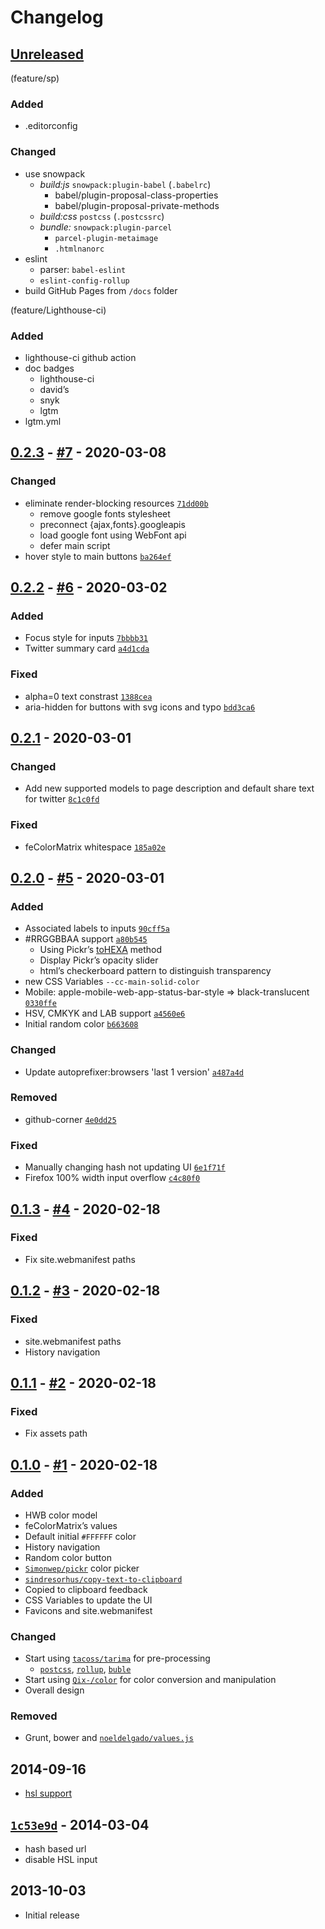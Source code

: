 # Changelog

## [Unreleased]

(feature/sp)
### Added
- .editorconfig

### Changed
- use snowpack
  - *build:js* `snowpack:plugin-babel` (`.babelrc`)
    - babel/plugin-proposal-class-properties
    - babel/plugin-proposal-private-methods
  - *build:css* `postcss` (`.postcssrc`)
  - *bundle:* `snowpack:plugin-parcel`
    - `parcel-plugin-metaimage`
    - `.htmlnanorc`
- eslint
  - parser: `babel-eslint`
  - `eslint-config-rollup`
- build GitHub Pages from `/docs` folder

(feature/Lighthouse-ci)
### Added
- lighthouse-ci github action
- doc badges
  - lighthouse-ci
  - david’s
  - snyk
  - lgtm
- lgtm.yml

## [0.2.3] - [#7](../../pull/7) - 2020-03-08
### Changed
- eliminate render-blocking resources [`71dd00b`](https://github.com/noeldelgado/yacc/commit/71dd00b77809e03a9586d93015fc5f61a61be630)
  - remove google fonts stylesheet
  - preconnect {ajax,fonts}.googleapis
  - load google font using WebFont api
  - defer main script
- hover style to main buttons [`ba264ef`](https://github.com/noeldelgado/yacc/commit/ba264efbc7b4b0a8b9310428a8500414a57f18a5)

## [0.2.2] - [#6](../../pull/6) - 2020-03-02
### Added
- Focus style for inputs [`7bbbb31`](https://github.com/noeldelgado/yacc/commit/7bbbb315444100164eb1690211343d1b25572290)
- Twitter summary card [`a4d1cda`](https://github.com/noeldelgado/yacc/commit/a4d1cda00b63d7a47ad73f8f033e27388384ce07)

### Fixed
- alpha=0 text constrast [`1388cea`](https://github.com/noeldelgado/yacc/commit/1388cea18a8e51d99431c95847ff24b99356d283)
- aria-hidden for buttons with svg icons and typo [`bdd3ca6`](https://github.com/noeldelgado/yacc/commit/bdd3ca6570b161648952c01e221a23e54936aed7)

## [0.2.1] - 2020-03-01
### Changed
- Add new supported models to page description and default share text for twitter [`8c1c0fd`](https://github.com/noeldelgado/yacc/commit/8c1c0fddce26204dd410a429bc1040979a5e44c8)
### Fixed
- feColorMatrix whitespace [`185a02e`](https://github.com/noeldelgado/yacc/commit/185a02e41a8c3b97454376dd1f3b964c3749e6bc)

## [0.2.0] - [#5](../../pull/5) - 2020-03-01
### Added
- Associated labels to inputs [`90cff5a`](https://github.com/noeldelgado/yacc/commit/90cff5a883c5e73464fc3d6177031d127b608441)
- #RRGGBBAA support [`a80b545`](https://github.com/noeldelgado/yacc/commit/a80b54514882fa478a242707547651fc0a49cc0d)
  - Using Pickr’s [toHEXA](https://github.com/Simonwep/pickr/blob/master/src/js/utils/hsvacolor.js#L39) method
  - Display Pickr’s opacity slider
  - html’s checkerboard pattern to distinguish transparency
- new CSS Variables `--cc-main-solid-color`
- Mobile: apple-mobile-web-app-status-bar-style => black-translucent [`0330ffe`](https://github.com/noeldelgado/yacc/commit/0330ffeb8113aa2a10b20156fcee5ba7fd01a8d7)
- HSV, CMKYK and LAB support [`a4560e6`](https://github.com/noeldelgado/yacc/commit/a4560e6b055b47060c033d98ba4068340c519eb8)
- Initial random color [`b663608`](https://github.com/noeldelgado/yacc/commit/b663608b3d51476c0482b6e647aa258c8384dac8)

### Changed
- Update autoprefixer:browsers 'last 1 version' [`a487a4d`](https://github.com/noeldelgado/yacc/commit/a487a4d95fd0899874149c5ea603320471224ce3)

### Removed
- github-corner [`4e0dd25`](https://github.com/noeldelgado/yacc/commit/4e0dd25a11c4f0585b7b346a26d485bbddf70875)

### Fixed
- Manually changing hash not updating UI [`6e1f71f`](https://github.com/noeldelgado/yacc/commit/6e1f71f168cba2f162780f0a17e6ddb23c6f4b04)
- Firefox 100% width input overflow [`c4c80f0`](https://github.com/noeldelgado/yacc/commit/c4c80f0eb412951ec4efd1e6376ebc156b557261)

## [0.1.3] - [#4](../../pull/4) - 2020-02-18
### Fixed
- Fix site.webmanifest paths

## [0.1.2] - [#3](../../pull/3) - 2020-02-18
### Fixed
- site.webmanifest paths
- History navigation

## [0.1.1] - [#2](../../pull/2) - 2020-02-18
### Fixed
- Fix assets path

## [0.1.0] - [#1](../../pull/1) - 2020-02-18
### Added
- HWB color model
- feColorMatrix’s values
- Default initial `#FFFFFF` color
- History navigation
- Random color button
- [`Simonwep/pickr`](https://github.com/Simonwep/pickr) color picker
- [`sindresorhus/copy-text-to-clipboard`](https://github.com/sindresorhus/copy-text-to-clipboard)
- Copied to clipboard feedback
- CSS Variables to update the UI
- Favicons and site.webmanifest

### Changed
- Start using [`tacoss/tarima`](https://github.com/tacoss/tarima) for pre-processing
	- [`postcss`](https://github.com/postcss/postcss), [`rollup`](https://github.com/rollup/rollup), [`buble`](https://github.com/bublejs/buble)
- Start using [`Qix-/color`](https://github.com/Qix-/color) for color conversion and manipulation
- Overall design

### Removed
- Grunt, bower and [`noeldelgado/values.js`](https://github.com/noeldelgado/values.js)

## 2014-09-16
- [hsl support](https://github.com/noeldelgado/yacc/commit/10daf75e196ef6fb45dc78857a81309d2155cda6)

## [`1c53e9d`](https://github.com/noeldelgado/yacc/commit/1c53e9d2426c8e4fcd5ef9a062fc9baaca8039a5) - 2014-03-04
- hash based url
- disable HSL input

## 2013-10-03
- Initial release

[Unreleased]: https://github.com/noeldelgado/yacc/compare/v0.2.3...HEAD
[0.2.3]: https://github.com/noeldelgado/yacc/compare/v0.2.2...v0.2.3
[0.2.2]: https://github.com/noeldelgado/yacc/compare/v0.2.1...v0.2.2
[0.2.1]: https://github.com/noeldelgado/yacc/compare/v0.2.0...v0.2.1
[0.2.0]: https://github.com/noeldelgado/yacc/compare/v0.1.3...v0.2.0
[0.1.3]: https://github.com/noeldelgado/yacc/compare/v0.1.2...v0.1.3
[0.1.2]: https://github.com/noeldelgado/yacc/compare/v0.1.1...v0.1.2
[0.1.1]: https://github.com/noeldelgado/yacc/compare/v0.1.0...v0.1.1
[0.1.0]: https://github.com/noeldelgado/yacc/releases/tag/v0.1.0
